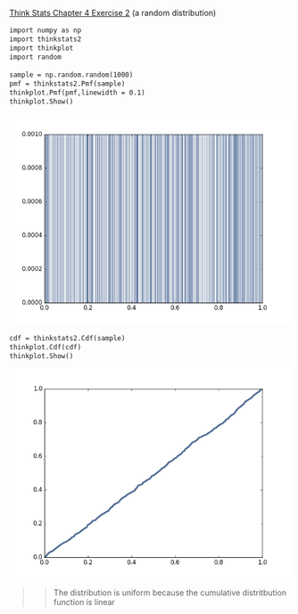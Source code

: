 [Think Stats Chapter 4 Exercise 2](http://greenteapress.com/thinkstats2/html/thinkstats2005.html#toc41) (a random distribution)

```
import numpy as np
import thinkstats2
import thinkplot
import random

sample = np.random.random(1000)
pmf = thinkstats2.Pmf(sample)
thinkplot.Pmf(pmf,linewidth = 0.1)
thinkplot.Show()
```
![alt text](https://github.com/JonathanToro/dsp/blob/master/img/random_pmf.png)

```
cdf = thinkstats2.Cdf(sample)
thinkplot.Cdf(cdf)
thinkplot.Show()
```

![alt text](https://github.com/JonathanToro/dsp/blob/master/img/random_cdf.png)

>> The distribution is uniform because the cumulative distritbution function is linear

